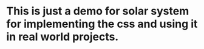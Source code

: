 # This is just a demo for solar system for implementing the css and using it in real world projects.

